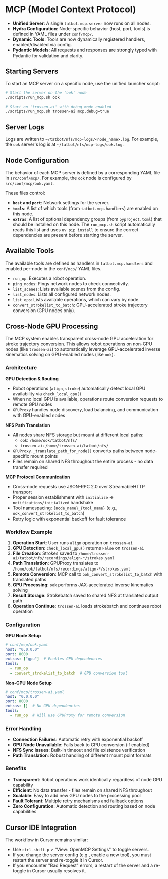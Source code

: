 # MCP (Model Context Protocol)

- **Unified Server**: A single `tatbot.mcp.server` now runs on all nodes.
- **Hydra Configuration**: Node-specific behavior (host, port, tools) is defined in YAML files under `conf/mcp/`.
- **Dynamic Tools**: Tools are now dynamically registered handlers, enabled/disabled via config.
- **Pydantic Models**: All requests and responses are strongly typed with Pydantic for validation and clarity.

## Starting Servers
To start an MCP server on a specific node, use the unified launcher script:
```bash
# Start the server on the 'ook' node
./scripts/run_mcp.sh ook

# Start on 'trossen-ai' with debug mode enabled
./scripts/run_mcp.sh trossen-ai mcp.debug=true
```

## Server Logs
Logs are written to `~/tatbot/nfs/mcp-logs/<node_name>.log`. For example, the `ook` server's log is at `~/tatbot/nfs/mcp-logs/ook.log`.

## Node Configuration
The behavior of each MCP server is defined by a corresponding YAML file in `src/conf/mcp/`. For example, the `ook` node is configured by `src/conf/mcp/ook.yaml`.

These files control:
- **`host` and `port`**: Network settings for the server.
- **`tools`**: A list of which tools (from `tatbot.mcp.handlers`) are enabled on this node.
- **`extras`**: A list of optional dependency groups (from `pyproject.toml`) that should be installed on this node. The `run_mcp.sh` script automatically reads this list and uses `uv pip install` to ensure the correct dependencies are present before starting the server.

## Available Tools
The available tools are defined as handlers in `tatbot.mcp.handlers` and enabled per-node in the `conf/mcp/` YAML files.

- `run_op`: Executes a robot operation.
- `ping_nodes`: Pings network nodes to check connectivity.
- `list_scenes`: Lists available scenes from the config.
- `list_nodes`: Lists all configured network nodes.
- `list_ops`: Lists available operations, which can vary by node.
- `convert_strokelist_to_batch`: GPU-accelerated stroke trajectory conversion (GPU nodes only).

## Cross-Node GPU Processing

The MCP system enables transparent cross-node GPU acceleration for stroke trajectory conversion. This allows robot operations on non-GPU nodes (like `trossen-ai`) to automatically leverage GPU-accelerated inverse kinematics solving on GPU-enabled nodes (like `ook`).

### Architecture

**GPU Detection & Routing**
- Robot operations (`align`, `stroke`) automatically detect local GPU availability via `check_local_gpu()`
- When no local GPU is available, operations route conversion requests to remote GPU nodes
- `GPUProxy` handles node discovery, load balancing, and communication with GPU-enabled nodes

**NFS Path Translation**
- All nodes share NFS storage but mount at different local paths:
  - `ook`: `/home/ook/tatbot/nfs/`
  - `trossen-ai`: `/home/trossen-ai/tatbot/nfs/`
- `GPUProxy._translate_path_for_node()` converts paths between node-specific mount points
- Files remain on shared NFS throughout the entire process - no data transfer required

**MCP Protocol Communication**
- Cross-node requests use JSON-RPC 2.0 over StreamableHTTP transport
- Proper session establishment with `initialize` → `notifications/initialized` handshake
- Tool namespacing: `{node_name}_{tool_name}` (e.g., `ook_convert_strokelist_to_batch`)
- Retry logic with exponential backoff for fault tolerance

### Workflow Example

1. **Operation Start**: User runs `align` operation on `trossen-ai`
2. **GPU Detection**: `check_local_gpu()` returns `False` on `trossen-ai`
3. **File Creation**: Strokes saved to `/home/trossen-ai/tatbot/nfs/recordings/align-*/strokes.yaml`
4. **Path Translation**: GPUProxy translates to `/home/ook/tatbot/nfs/recordings/align-*/strokes.yaml`
5. **Remote Conversion**: MCP call to `ook_convert_strokelist_to_batch` with translated paths
6. **GPU Processing**: `ook` performs JAX-accelerated inverse kinematics solving
7. **Result Storage**: Strokebatch saved to shared NFS at translated output path
8. **Operation Continue**: `trossen-ai` loads strokebatch and continues robot operation

### Configuration

**GPU Node Setup**
```yaml
# conf/mcp/ook.yaml
host: "0.0.0.0"
port: 8000
extras: ["gpu"]  # Enables GPU dependencies
tools:
  - run_op
  - convert_strokelist_to_batch  # GPU conversion tool
```

**Non-GPU Node Setup**
```yaml  
# conf/mcp/trossen-ai.yaml
host: "0.0.0.0"
port: 8000
extras: []  # No GPU dependencies
tools:
  - run_op  # Will use GPUProxy for remote conversion
```

### Error Handling

- **Connection Failures**: Automatic retry with exponential backoff
- **GPU Node Unavailable**: Falls back to CPU conversion (if enabled)
- **NFS Sync Issues**: Built-in timeout and file existence verification
- **Path Translation**: Robust handling of different mount point formats

### Benefits

- **Transparent**: Robot operations work identically regardless of node GPU capability
- **Efficient**: No data transfer - files remain on shared NFS throughout
- **Scalable**: Easy to add new GPU nodes to the processing pool
- **Fault Tolerant**: Multiple retry mechanisms and fallback options
- **Zero Configuration**: Automatic detection and routing based on node capabilities

## Cursor IDE Integration
The workflow in Cursor remains similar:
- Use `ctrl-shift-p` > "View: OpenMCP Settings" to toggle servers.
- If you change the server config (e.g., enable a new tool), you must restart the server and re-toggle it in Cursor.
- If you encounter "Bad Request" errors, a restart of the server and a re-toggle in Cursor usually resolves it.
